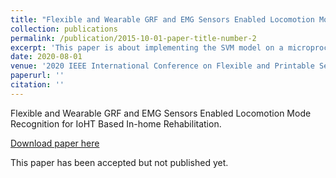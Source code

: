 ```yaml
---
title: "Flexible and Wearable GRF and EMG Sensors Enabled Locomotion Mode Recognition for IoHT Based In-home Rehabilitation."
collection: publications
permalink: /publication/2015-10-01-paper-title-number-2
excerpt: 'This paper is about implementing the SVM model on a microprocessor and expanding the number of modes from three to five.'
date: 2020-08-01
venue: '2020 IEEE International Conference on Flexible and Printable Sensors and Systems (FLEPS)'
paperurl: ''
citation: ''
---
```

Flexible and Wearable GRF and EMG Sensors Enabled Locomotion Mode Recognition for IoHT Based In-home Rehabilitation.

[Download paper here]()

This paper has been accepted but not published yet.
